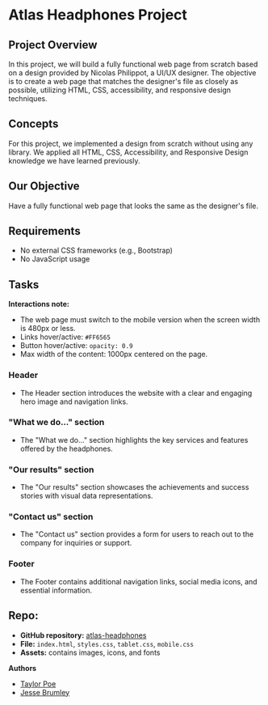 # Atlas Headphones Project

## Project Overview

In this project, we will build a fully functional web page from scratch based on a design provided by Nicolas Philippot, a UI/UX designer. The objective is to create a web page that matches the designer's file as closely as possible, utilizing HTML, CSS, accessibility, and responsive design techniques.

## Concepts

For this project, we implemented a design from scratch without using any library. We applied all HTML, CSS, Accessibility, and Responsive Design knowledge we have learned previously.

## Our Objective

Have a fully functional web page that looks the same as the designer's file.

## Requirements
- No external CSS frameworks (e.g., Bootstrap)
- No JavaScript usage

## Tasks

  **Interactions note:**
  - The web page must switch to the mobile version when the screen width is 480px or less.
  - Links hover/active: `#FF6565`
  - Button hover/active: `opacity: 0.9`
  - Max width of the content: 1000px centered on the page.


### Header
- The Header section introduces the website with a clear and engaging hero image and navigation links.

### "What we do..." section
- The "What we do..." section highlights the key services and features offered by the headphones.

### "Our results" section
- The "Our results" section showcases the achievements and success stories with visual data representations.

### "Contact us" section
- The "Contact us" section provides a form for users to reach out to the company for inquiries or support.

### Footer
- The Footer contains additional navigation links, social media icons, and essential information.

## Repo:
- **GitHub repository:** [atlas-headphones](https://github.com/TPoe25/atlas-headphones)
- **File:** `index.html`, `styles.css`, `tablet.css`, `mobile.css`
- **Assets:** contains images, icons, and fonts

**Authors**
- [Taylor Poe](https://github.com/TPoe25)
- [Jesse Brumley](https://github.com/jessebrumley)